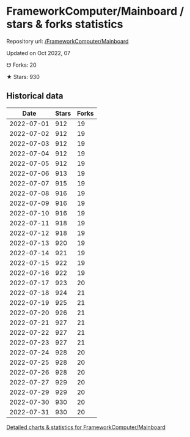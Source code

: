 # FrameworkComputer/Mainboard / stars & forks statistics

Repository url: [/FrameworkComputer/Mainboard](https://github.com/FrameworkComputer/Mainboard)

Updated on Oct 2022, 07

☋ Forks: 20

★ Stars: 930

## Historical data
| Date | Stars | Forks |
|------|-------|-------|
| 2022-07-01 | 912 | 19 | 
| 2022-07-02 | 912 | 19 | 
| 2022-07-03 | 912 | 19 | 
| 2022-07-04 | 912 | 19 | 
| 2022-07-05 | 912 | 19 | 
| 2022-07-06 | 913 | 19 | 
| 2022-07-07 | 915 | 19 | 
| 2022-07-08 | 916 | 19 | 
| 2022-07-09 | 916 | 19 | 
| 2022-07-10 | 916 | 19 | 
| 2022-07-11 | 918 | 19 | 
| 2022-07-12 | 918 | 19 | 
| 2022-07-13 | 920 | 19 | 
| 2022-07-14 | 921 | 19 | 
| 2022-07-15 | 922 | 19 | 
| 2022-07-16 | 922 | 19 | 
| 2022-07-17 | 923 | 20 | 
| 2022-07-18 | 924 | 21 | 
| 2022-07-19 | 925 | 21 | 
| 2022-07-20 | 926 | 21 | 
| 2022-07-21 | 927 | 21 | 
| 2022-07-22 | 927 | 21 | 
| 2022-07-23 | 927 | 21 | 
| 2022-07-24 | 928 | 20 | 
| 2022-07-25 | 928 | 20 | 
| 2022-07-26 | 928 | 20 | 
| 2022-07-27 | 929 | 20 | 
| 2022-07-29 | 929 | 20 | 
| 2022-07-30 | 930 | 20 | 
| 2022-07-31 | 930 | 20 | 


[Detailed charts & statistics for FrameworkComputer/Mainboard](https://reviewgithub.com/rep/FrameworkComputer/Mainboard)
